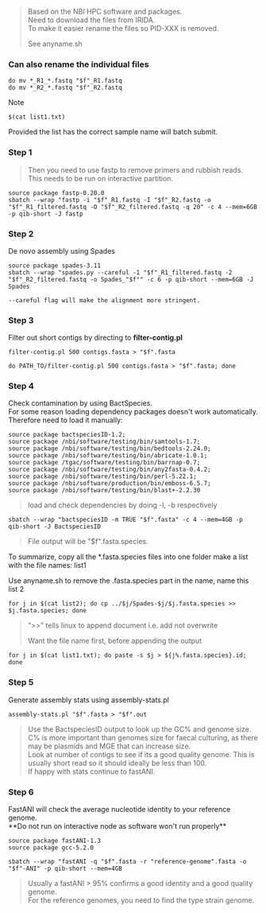 > <p> Based on the NBI HPC software and packages. <br>
> Need to download the files from IRIDA. <br>
> To make it easier rename the files so PID-XXX is removed. </p>
> See anyname.sh

### Can also rename the individual files
```
do mv *_R1_*.fastq "$f"_R1.fastq
do mv *_R2_*.fastq "$f"_R2.fastq
```

Note
``` 
$(cat list1.txt)
```
Provided the list has the correct sample name will batch submit. 
### Step 1
> <p> Then you need to use fastp to remove primers and rubbish reads. <br>
> This needs to be run on interactive partition. </p>

```
source package fastp-0.20.0
sbatch --wrap "fastp -i "$f"_R1.fastq -I "$f"_R2.fastq -o "$f"_R1_filtered.fastq -O "$f"_R2_filtered.fastq -q 20" -c 4 --mem=6GB -p qib-short -J fastp
```
### Step 2 
De novo assembly using Spades
```
source package spades-3.11
sbatch --wrap "spades.py --careful -1 "$f"_R1_filtered.fastq -2 "$f"_R2_filtered.fastq -o Spades_"$f"" -c 6 -p qib-short --mem=6GB -J Spades

--careful flag will make the alignment more stringent.
```

### Step 3
Filter out short contigs by directing to **filter-contig.pl**
```
filter-contig.pl 500 contigs.fasta > "$f".fasta
```

```
do PATH_TO/filter-contig.pl 500 contigs.fasta > "$f".fasta; done
```

### Step 4 
<p> Check contamination by using BactSpecies. <br>
For some reason loading dependency packages doesn't work automatically. <br>
Therefore need to load it manually: </p>

```
source package bactspeciesID-1.2;
source package /nbi/software/testing/bin/samtools-1.7;
source package /nbi/software/testing/bin/bedtools-2.24.0; 
source package /nbi/software/testing/bin/abricate-1.0.1; 
source package /tgac/software/testing/bin/barrnap-0.7; 
source package /nbi/software/testing/bin/any2fasta-0.4.2; 
source package /nbi/software/testing/bin/perl-5.22.1; 
source package /nbi/software/production/bin/emboss-6.5.7;
source package /nbi/software/testing/bin/blast+-2.2.30
```

> load and check dependencies by doing -l, -b respectively
```
sbatch --wrap "bactspeciesID -m TRUE "$f".fasta" -c 4 --mem=4GB -p qib-short -J BactspeciesID
```

> <p> File output will be "$f".fasta.species. </p>
<p> To summarize, copy all the *.fasta.species files into one folder make a list with the file names: list1 </p>
<p> Use anyname.sh to remove the .fasta.species part in the name, name this list 2 </p>

```
for j in $(cat list2); do cp ../$j/Spades-$j/$j.fasta.species >> $j.fasta.species; done
```
> <p> ">>" tells linux to append document i.e. add not overwrite </p>
> Want the file name first, before appending the output

```
for j in $(cat list1.txt); do paste -s $j > ${j%.fasta.species}.id; done
```

### Step 5 
<p> Generate assembly stats using assembly-stats.pl </p>

```
assembly-stats.pl "$f".fasta > "$f".out 
```
> <p> Use the BactspeciesID output to look up the GC% and genome size. <br>
> C% is more important than genomes size for faecal culturing, as there may be plasmids and MGE that can increase size. <br>
> Look at number of contigs to see if its a good quality genome. This is usually short read so it should ideally be less than 100. <br>
> If happy with stats continue to fastANI. </p>

### Step 6 
<p> FastANI will check the average nucleotide identity to your reference genome. <br>
**Do not run on interactive node as software won't run properly** </p> 

```
source package fastANI-1.3  
source package gcc-5.2.0

sbatch --wrap "fastANI -q "$f".fasta -r "reference-genome".fasta -o "$f"-ANI" -p qib-short --mem=4GB
```

> <p> Usually a fastANI > 95% confirms a good identity and a good quality genome. <br>
> For the reference genomes, you need to find the type strain genome. </p>
